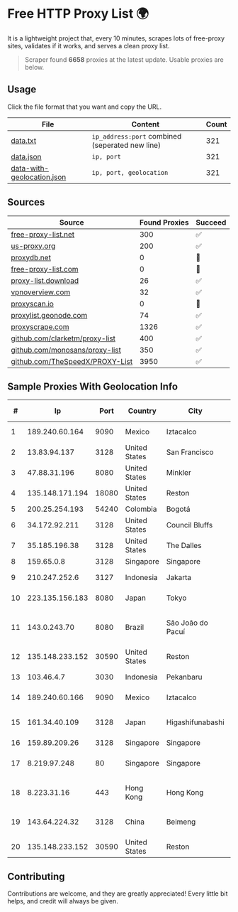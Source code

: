 
# Free HTTP Proxy List 🌍

It is a lightweight project that, every 10 minutes, scrapes lots of free-proxy sites, validates if it works, and serves a clean proxy list.


> Scraper found **6658** proxies at the latest update. Usable proxies are below.

## Usage

Click the file format that you want and copy the URL.


|File|Content|Count|
|----|-------|-----|
|[data.txt](https://raw.githubusercontent.com/themiralay/Proxy-List-World/master/data.txt)|`ip_address:port` combined (seperated new line)|321|
|[data.json](https://raw.githubusercontent.com/themiralay/Proxy-List-World/master/data.json)|`ip, port`|321|
|[data-with-geolocation.json](https://raw.githubusercontent.com/themiralay/Proxy-List-World/master/data-with-geolocation.json)|`ip, port, geolocation`|321|

## Sources

|Source|Found Proxies|Succeed|
|------|-------------|-------|
|[free-proxy-list.net](https://free-proxy-list.net)|300|✅|
|[us-proxy.org](https://www.us-proxy.org)|200|✅|
|[proxydb.net](http://proxydb.net)|0|🚫|
|[free-proxy-list.com](https://free-proxy-list.com/?page=&port=&type%5B%5D=http&type%5B%5D=https&up_time=0&search=Search)|0|🚫|
|[proxy-list.download](https://www.proxy-list.download/HTTP)|26|✅|
|[vpnoverview.com](https://vpnoverview.com/privacy/anonymous-browsing/free-proxy-servers)|32|✅|
|[proxyscan.io](https://www.proxyscan.io)|0|🚫|
|[proxylist.geonode.com](https://proxylist.geonode.com/api/proxy-list?limit=300&page=1&sort_by=lastChecked&sort_type=desc&protocols=http,https)|74|✅|
|[proxyscrape.com](https://api.proxyscrape.com/v2/?request=displayproxies&protocol=http&timeout=10000&country=all&ssl=all&anonymity=all)|1326|✅|
|[github.com/clarketm/proxy-list](https://raw.githubusercontent.com/clarketm/proxy-list/master/proxy-list-raw.txt)|400|✅|
|[github.com/monosans/proxy-list](https://raw.githubusercontent.com/monosans/proxy-list/main/proxies/http.txt)|350|✅|
|[github.com/TheSpeedX/PROXY-List](https://raw.githubusercontent.com/TheSpeedX/PROXY-List/master/http.txt)|3950|✅|


## Sample Proxies With Geolocation Info

|#|Ip|Port|Country|City|Internet Service Provider|
|-|--|----|-------|----|-------------------------|
|1|189.240.60.164|9090|Mexico|Iztacalco|Uninet S.A. de C.V.|
|2|13.83.94.137|3128|United States|San Francisco|Microsoft Corporation|
|3|47.88.31.196|8080|United States|Minkler|Alibaba.com LLC|
|4|135.148.171.194|18080|United States|Reston|OVH SAS|
|5|200.25.254.193|54240|Colombia|Bogotá|Anditel S.A.S.|
|6|34.172.92.211|3128|United States|Council Bluffs|Google LLC|
|7|35.185.196.38|3128|United States|The Dalles|Google LLC|
|8|159.65.0.8|3128|Singapore|Singapore|DigitalOcean, LLC|
|9|210.247.252.6|3127|Indonesia|Jakarta|PT Poros Network Nusantara|
|10|223.135.156.183|8080|Japan|Tokyo|So-net Corporation|
|11|143.0.243.70|8080|Brazil|São João do Pacuí|Nova Info Internet e Telecomunicações LTDA|
|12|135.148.233.152|30590|United States|Reston|OVH SAS|
|13|103.46.4.7|3030|Indonesia|Pekanbaru|PT Akses Sentral Teknologi|
|14|189.240.60.166|9090|Mexico|Iztacalco|Uninet S.A. de C.V.|
|15|161.34.40.109|3128|Japan|Higashifunabashi|NTT PC Communications, Inc.|
|16|159.89.209.26|3128|Singapore|Singapore|DigitalOcean, LLC|
|17|8.219.97.248|80|Singapore|Singapore|Alibaba (US) Technology Co., Ltd.|
|18|8.223.31.16|443|Hong Kong|Hong Kong|Alibaba (US) Technology Co., Ltd.|
|19|143.64.224.32|3128|China|Beimeng|Shanghai Blue Cloud Technology Co., Ltd|
|20|135.148.233.152|30590|United States|Reston|OVH SAS|



## Contributing

Contributions are welcome, and they are greatly appreciated! Every
little bit helps, and credit will always be given.

